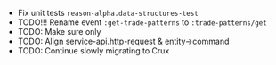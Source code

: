 - Fix unit tests `reason-alpha.data-structures-test`
- TODO!!! Rename event `:get-trade-patterns` to `:trade-patterns/get`
- TODO: Make sure only 
- TODO: Align service-api.http-request & entity->command 
- TODO: Continue slowly migrating to Crux
